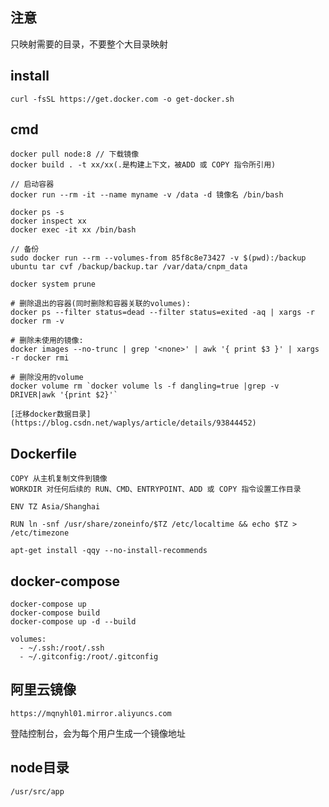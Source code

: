 ## 注意

只映射需要的目录，不要整个大目录映射

## install 

`curl -fsSL https://get.docker.com -o get-docker.sh`

## cmd

```
docker pull node:8 // 下载镜像
docker build . -t xx/xx(.是构建上下文，被ADD 或 COPY 指令所引用)

// 启动容器
docker run --rm -it --name myname -v /data -d 镜像名 /bin/bash

docker ps -s
docker inspect xx
docker exec -it xx /bin/bash

// 备份
sudo docker run --rm --volumes-from 85f8c8e73427 -v $(pwd):/backup ubuntu tar cvf /backup/backup.tar /var/data/cnpm_data

docker system prune

# 删除退出的容器(同时删除和容器关联的volumes): 
docker ps --filter status=dead --filter status=exited -aq | xargs -r docker rm -v

# 删除未使用的镜像: 
docker images --no-trunc | grep '<none>' | awk '{ print $3 }' | xargs -r docker rmi

# 删除没用的volume
docker volume rm `docker volume ls -f dangling=true |grep -v DRIVER|awk '{print $2}'`

[迁移docker数据目录](https://blog.csdn.net/waplys/article/details/93844452)
```

## Dockerfile

```
COPY 从主机复制文件到镜像
WORKDIR 对任何后续的 RUN、CMD、ENTRYPOINT、ADD 或 COPY 指令设置工作目录

ENV TZ Asia/Shanghai

RUN ln -snf /usr/share/zoneinfo/$TZ /etc/localtime && echo $TZ > /etc/timezone

apt-get install -qqy --no-install-recommends
```

## docker-compose

```
docker-compose up
docker-compose build
docker-compose up -d --build

volumes:
  - ~/.ssh:/root/.ssh
  - ~/.gitconfig:/root/.gitconfig
```

## 阿里云镜像

```
https://mqnyhl01.mirror.aliyuncs.com
```

登陆控制台，会为每个用户生成一个镜像地址

## node目录

```
/usr/src/app
```